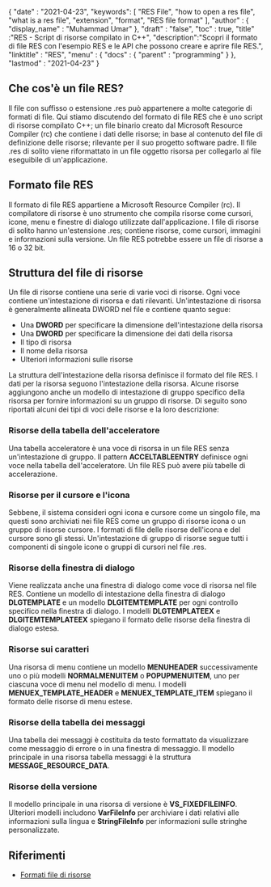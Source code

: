 {
  "date" : "2021-04-23",
  "keywords": [ "RES File", "how to open a res file", "what is a res file", "extension", "format", "RES file format" ],
  "author" : {
    "display_name" : "Muhammad Umar"
},
  "draft" : "false",
  "toc" : true,
  "title" :"RES - Script di risorse compilato in C++",
  "description":"Scopri il formato di file RES con l'esempio RES e le API che possono creare e aprire file RES.",
  "linktitle" : "RES",
  "menu" : {
    "docs" : {
      "parent" : "programming"
}
},
  "lastmod" : "2021-04-23"
}

## Che cos'è un file RES?
Il file con suffisso o estensione .res può appartenere a molte categorie di formati di file. Qui stiamo discutendo del formato di file RES che è uno script di risorse compilato C++; un file binario creato dal Microsoft Resource Compiler (rc) che contiene i dati delle risorse; in base al contenuto del file di definizione delle risorse; rilevante per il suo progetto software padre. Il file .res di solito viene riformattato in un file oggetto risorsa per collegarlo al file eseguibile di un'applicazione.

## Formato file RES
Il formato di file RES appartiene a Microsoft Resource Compiler (rc). Il compilatore di risorse è uno strumento che compila risorse come cursori, icone, menu e finestre di dialogo utilizzate dall'applicazione. I file di risorse di solito hanno un'estensione .res; contiene risorse, come cursori, immagini e informazioni sulla versione. Un file RES potrebbe essere un file di risorse a 16 o 32 bit.
## Struttura del file di risorse
Un file di risorse contiene una serie di varie voci di risorse. Ogni voce contiene un'intestazione di risorsa e dati rilevanti. Un'intestazione di risorsa è generalmente allineata DWORD nel file e contiene quanto segue:

- Una **DWORD** per specificare la dimensione dell'intestazione della risorsa
- Una **DWORD** per specificare la dimensione dei dati della risorsa
- Il tipo di risorsa
- Il nome della risorsa
- Ulteriori informazioni sulle risorse

La struttura dell'intestazione della risorsa definisce il formato del file RES. I dati per la risorsa seguono l'intestazione della risorsa. Alcune risorse aggiungono anche un modello di intestazione di gruppo specifico della risorsa per fornire informazioni su un gruppo di risorse. Di seguito sono riportati alcuni dei tipi di voci delle risorse e la loro descrizione:

### Risorse della tabella dell'acceleratore
Una tabella acceleratore è una voce di risorsa in un file RES senza un'intestazione di gruppo. Il pattern **ACCELTABLEENTRY** definisce ogni voce nella tabella dell'acceleratore. Un file RES può avere più tabelle di accelerazione.

### Risorse per il cursore e l'icona
Sebbene, il sistema consideri ogni icona e cursore come un singolo file, ma questi sono archiviati nei file RES come un gruppo di risorse icona o un gruppo di risorse cursore. I formati di file delle risorse dell'icona e del cursore sono gli stessi. Un'intestazione di gruppo di risorse segue tutti i componenti di singole icone o gruppi di cursori nel file .res.

### Risorse della finestra di dialogo
Viene realizzata anche una finestra di dialogo come voce di risorsa nel file RES. Contiene un modello di intestazione della finestra di dialogo **DLGTEMPLATE** e un modello **DLGITEMTEMPLATE** per ogni controllo specifico nella finestra di dialogo. I modelli **DLGTEMPLATEEX** e **DLGITEMTEMPLATEEX** spiegano il formato delle risorse della finestra di dialogo estesa.

### Risorse sui caratteri
Una risorsa di menu contiene un modello **MENUHEADER** successivamente uno o più modelli **NORMALMENUITEM** o **POPUPMENUITEM**, uno per ciascuna voce di menu nel modello di menu. I modelli **MENUEX_TEMPLATE_HEADER** e **MENUEX_TEMPLATE_ITEM** spiegano il formato delle risorse di menu estese.

### Risorse della tabella dei messaggi
Una tabella dei messaggi è costituita da testo formattato da visualizzare come messaggio di errore o in una finestra di messaggio. Il modello principale in una risorsa tabella messaggi è la struttura **MESSAGE_RESOURCE_DATA**.

### Risorse della versione
Il modello principale in una risorsa di versione è **VS_FIXEDFILEINFO**. Ulteriori modelli includono **VarFileInfo** per archiviare i dati relativi alle informazioni sulla lingua e **StringFileInfo** per informazioni sulle stringhe personalizzate.




## Riferimenti

* [Formati file di risorse](https://learn.microsoft.com/en-us/windows/win32/menurc/resource-file-formats)
 


 



